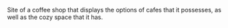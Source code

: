 Site of a coffee shop that displays the options of cafes that it possesses, as well as the cozy space that it has.
